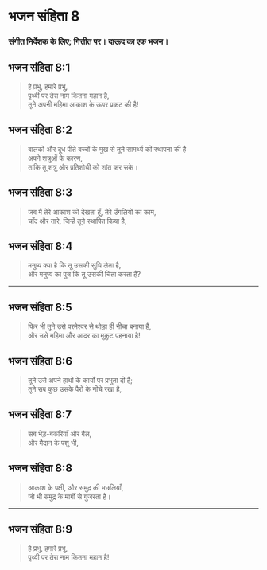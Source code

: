 # भजन संहिता 8

### संगीत निर्देशक के लिए; गित्तीत पर। दाऊद का एक भजन।

## भजन संहिता 8:1

> हे प्रभु, हमारे प्रभु,  
> पृथ्वी पर तेरा नाम कितना महान है,  
> तूने अपनी महिमा आकाश के ऊपर प्रकट की है!

## भजन संहिता 8:2

> बालकों और दूध पीते बच्चों के मुख से तूने सामर्थ्य की स्थापना की है  
> अपने शत्रुओं के कारण,  
> ताकि तू शत्रु और प्रतिशोधी को शांत कर सके।

## भजन संहिता 8:3

> जब मैं तेरे आकाश को देखता हूँ, तेरे उँगलियों का काम,  
> चाँद और तारे, जिन्हें तूने स्थापित किया है,

## भजन संहिता 8:4

> मनुष्य क्या है कि तू उसकी सुधि लेता है,  
> और मनुष्य का पुत्र कि तू उसकी चिंता करता है?

---

## भजन संहिता 8:5

> फिर भी तूने उसे परमेश्वर से थोड़ा ही नीचा बनाया है,  
> और उसे महिमा और आदर का मुकुट पहनाया है!

## भजन संहिता 8:6

> तूने उसे अपने हाथों के कार्यों पर प्रभुता दी है;  
> तूने सब कुछ उसके पैरों के नीचे रखा है,

## भजन संहिता 8:7

> सब भेड़-बकरियाँ और बैल,  
> और मैदान के पशु भी,

## भजन संहिता 8:8

> आकाश के पक्षी, और समुद्र की मछलियाँ,  
> जो भी समुद्र के मार्गों से गुजरता है।

---

## भजन संहिता 8:9

> हे प्रभु, हमारे प्रभु,  
> पृथ्वी पर तेरा नाम कितना महान है!
